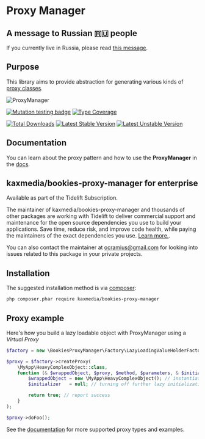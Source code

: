 # Proxy Manager

## A message to Russian 🇷🇺 people

If you currently live in Russia, please read [this message](./ToRussianPeople.md).

## Purpose

This library aims to provide abstraction for generating various kinds of 
  [proxy classes](http://ocramius.github.io/presentations/proxy-pattern-in-php/).

![ProxyManager](https://raw.githubusercontent.com/Ocramius/ProxyManager/917bf1698243a1079aaa27ed8ea08c2aef09f4cb/proxy-manager.png)

[![Mutation testing badge](https://img.shields.io/endpoint?style=flat&url=https%3A%2F%2Fbadge-api.stryker-mutator.io%2Fgithub.com%2FOcramius%2FProxyManager%2Fmaster)](https://dashboard.stryker-mutator.io/reports/github.com/Ocramius/ProxyManager/master)
[![Type Coverage](https://shepherd.dev/github/Ocramius/ProxyManager/coverage.svg)](https://shepherd.dev/github/Ocramius/ProxyManager)

[![Total Downloads](https://poser.pugx.org/kaxmedia/bookies-proxy-manager/downloads.png)](https://packagist.org/packages/kaxmedia/bookies-proxy-manager)
[![Latest Stable Version](https://poser.pugx.org/kaxmedia/bookies-proxy-manager/v/stable.png)](https://packagist.org/packages/kaxmedia/bookies-proxy-manager)
[![Latest Unstable Version](https://poser.pugx.org/kaxmedia/bookies-proxy-manager/v/unstable.png)](https://packagist.org/packages/kaxmedia/bookies-proxy-manager)


## Documentation

You can learn about the proxy pattern and how to use the **ProxyManager** in the [docs](docs).

## kaxmedia/bookies-proxy-manager for enterprise

Available as part of the Tidelift Subscription.

The maintainer of kaxmedia/bookies-proxy-manager and thousands of other packages are working with Tidelift to deliver commercial support and maintenance for the open source dependencies you use to build your applications. Save time, reduce risk, and improve code health, while paying the maintainers of the exact dependencies you use. [Learn more.](https://tidelift.com/subscription/pkg/packagist-ocramius-proxy-manager?utm_source=packagist-ocramius-proxy-manager&utm_medium=referral&utm_campaign=enterprise&utm_term=repo).

You can also contact the maintainer at ocramius@gmail.com for looking into issues related to this package
in your private projects.

## Installation

The suggested installation method is via [composer](https://getcomposer.org/):

```sh
php composer.phar require kaxmedia/bookies-proxy-manager
```

## Proxy example

Here's how you build a lazy loadable object with ProxyManager using a *Virtual Proxy*

```php
$factory = new \BookiesProxyManager\Factory\LazyLoadingValueHolderFactory();

$proxy = $factory->createProxy(
    \MyApp\HeavyComplexObject::class,
    function (& $wrappedObject, $proxy, $method, $parameters, & $initializer) {
        $wrappedObject = new \MyApp\HeavyComplexObject(); // instantiation logic here
        $initializer   = null; // turning off further lazy initialization

        return true; // report success
    }
);

$proxy->doFoo();
```

See the [documentation](docs) for more supported proxy types and examples. 
